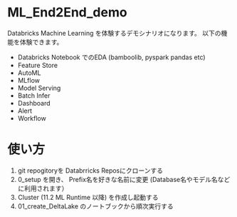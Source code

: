 # ML_End2End_demo

Databricks Machine Learning を体験するデモシナリオになります。
以下の機能を体験できます。
- Databricks Notebook でのEDA (bamboolib, pyspark pandas etc) 
- Feature Store
- AutoML
- MLflow
- Model Serving 
- Batch Infer 
- Dashboard
- Alert
- Workflow 


# 使い方
1. git repogitoryを Databrricks Reposにクローンする
2. 0_setup を開き、 Prefix名を好きな名前に変更 (Database名やモデル名などに利用されます）
3. Cluster (11.2 ML Runtime 以降) を作成し起動する
4. 01_create_DeltaLake のノートブックから順次実行する
